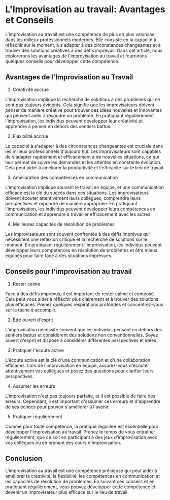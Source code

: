 # L'Improvisation au travail: Avantages et Conseils

L'improvisation au travail est une compétence de plus en plus valorisée dans les milieux professionnels modernes. Elle consiste en la capacité à réfléchir sur le moment, à s'adapter à des circonstances changeantes et à trouver des solutions créatives à des défis imprévus. Dans cet article, nous explorerons les avantages de l'improvisation au travail et fournirons quelques conseils pour développer cette compétence.

## Avantages de l'Improvisation au Travail

1. Créativité accrue

L'improvisation implique la recherche de solutions à des problèmes qui ne sont pas toujours évidents. Cela signifie que les improvisateurs doivent penser de manière créative pour trouver des idées nouvelles et innovantes qui peuvent aider à résoudre un problème. En pratiquant régulièrement l'improvisation, les individus peuvent développer leur créativité et apprendre à penser en dehors des sentiers battus.

2. Flexibilité accrue

La capacité à s'adapter à des circonstances changeantes est cruciale dans les milieux professionnels d'aujourd'hui. Les improvisateurs sont capables de s'adapter rapidement et efficacement à de nouvelles situations, ce qui leur permet de suivre les demandes et les attentes en constante évolution. Cela peut aider à améliorer la productivité et l'efficacité sur le lieu de travail.

3. Amélioration des compétences en communication

L'improvisation implique souvent le travail en équipe, et une communication efficace est la clé du succès dans ces situations. Les improvisateurs doivent écouter attentivement leurs collègues, comprendre leurs perspectives et répondre de manière appropriée. En pratiquant l'improvisation, les individus peuvent développer leurs compétences en communication et apprendre à travailler efficacement avec les autres.

4. Meilleures capacités de résolution de problèmes

Les improvisateurs sont souvent confrontés à des défis imprévus qui nécessitent une réflexion critique et la recherche de solutions sur le moment. En pratiquant régulièrement l'improvisation, les individus peuvent développer leurs compétences en résolution de problèmes et être mieux équipés pour faire face à des situations imprévues.

## Conseils pour l'improvisation au travail

1. Rester calme

Face à des défis imprévus, il est important de rester calme et composé. Cela peut vous aider à réfléchir plus clairement et à trouver des solutions plus efficaces. Prenez quelques respirations profondes et concentrez-vous sur la tâche à accomplir.

2. Être ouvert d'esprit

L'improvisation nécessite souvent que les individus pensent en dehors des sentiers battus et considèrent des solutions non conventionnelles. Soyez ouvert d'esprit et disposé à considérer différentes perspectives et idées.

3. Pratiquer l'écoute active

L'écoute active est la clé d'une communication et d'une collaboration efficaces. Lors de l'improvisation en équipe, assurez-vous d'écouter attentivement vos collègues et posez des questions pour clarifier leurs perspectives.

4. Assumer les erreurs

L'improvisation n'est pas toujours parfaite, et il est possible de faire des erreurs. Cependant, il est important d'assumer ces erreurs et d'apprendre de ses échecs pour pouvoir s'améliorer à l'avenir.

5. Pratiquer régulièrement

Comme pour toute compétence, la pratique régulière est essentielle pour développer l'improvisation au travail. Prenez le temps de vous entraîner régulièrement, que ce soit en participant à des jeux d'improvisation avec vos collègues ou en prenant des cours d'improvisation.

## Conclusion

L'improvisation au travail est une compétence précieuse qui peut aider à améliorer la créativité, la flexibilité, les compétences en communication et les capacités de résolution de problèmes. En suivant ces conseils et en pratiquant régulièrement, vous pouvez développer cette compétence et devenir un improvisateur plus efficace sur le lieu de travail.
